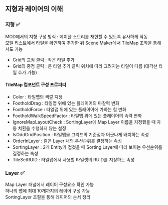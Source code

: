 ## 지형과 레이어의 이해

### 지형 ✅
MOD에서의 지형 구성 방식 : 메이플 스토리를 재현할 수 있도록 유사하게 작동  
모델 리스트에서 타일을 확인하여 추가한 뒤 Scene Maker에서 TileMap 조작을 통해서도 가능
- Grid의 교점 클릭 : 작은 타일 추가
- Grid의 중점 클릭 : 큰 타일 추가
클릭 위치에 따라 그려지는 타일이 다름 (대각선 타일 추가 가능)  

#### TileMap 컴포넌트 구성 프로퍼티
- Color : 타일맵의 색깔 지정
- FootholdDrag : 타일맵 위에 있는 플레이어의 마찰력 변화
- FootholdForce : 타일맵 위에 있는 플레이어에 가하는 힘 변화
- FootholdWalkSpeedFactor : 타일맵 위에 있는 플레이어의 속력 변화
- IgnoreMapLayoutCheck : SortingLayer에 Map Layer 이름을 지정했을 때 자동 치환을 수행하지 않는 설정
- IsOddGridPosition : 타일맵을 그리드의 기준점과 어긋나게 배치하는 속성
- OrderInLayer : 같은 Layer 내의 우선순위를 결정하는 속성
- SortingLayer : 2개 Entity가 겹쳤을 때 Sorting Layer에 따라 보이는 우선순위를 결정하는 속성
- TileSetRUID : 타일맵에서 사용할 타일셋의 RUID를 지정하는 속성

### Layer ✅
Map Layer 패널에서 레이어 구성요소 확인 가능  
하나의 맵에 최대 10개까지의 레이어 구성 가능  
SortingLayer 조절을 통해 레이어의 순서 정리  
